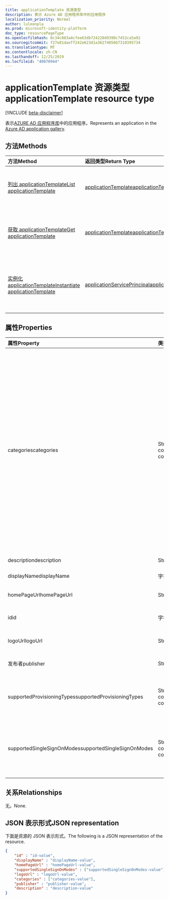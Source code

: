 ```yaml
---
title: applicationTemplate 资源类型
description: 表示 Azure AD 应用程序库中的应用程序
localization_priority: Normal
author: luleonpla
ms.prod: microsoft-identity-platform
doc_type: resourcePageType
ms.openlocfilehash: 0c34c083a4cfee63db724228d9390c7452ca5a92
ms.sourcegitcommit: f27e81daeff242e623d1a3627405667310395734
ms.translationtype: MT
ms.contentlocale: zh-CN
ms.lasthandoff: 12/25/2019
ms.locfileid: "40870944"
---
```

# <a name="applicationtemplate-resource-type"></a><span data-ttu-id="6dcff-103">applicationTemplate 资源类型</span><span class="sxs-lookup"><span data-stu-id="6dcff-103">applicationTemplate resource type</span></span>

[!INCLUDE [beta-disclaimer](../../includes/beta-disclaimer.md)]

<span data-ttu-id="6dcff-104">表示[AZURE AD 应用程序库](/azure/active-directory/saas-apps/tutorial-list)中的应用程序。</span><span class="sxs-lookup"><span data-stu-id="6dcff-104">Represents an application in the [Azure AD application gallery](/azure/active-directory/saas-apps/tutorial-list).</span></span>

## <a name="methods"></a><span data-ttu-id="6dcff-105">方法</span><span class="sxs-lookup"><span data-stu-id="6dcff-105">Methods</span></span>

| <span data-ttu-id="6dcff-106">方法</span><span class="sxs-lookup"><span data-stu-id="6dcff-106">Method</span></span>       | <span data-ttu-id="6dcff-107">返回类型</span><span class="sxs-lookup"><span data-stu-id="6dcff-107">Return Type</span></span> | <span data-ttu-id="6dcff-108">说明</span><span class="sxs-lookup"><span data-stu-id="6dcff-108">Description</span></span> |
|:-------------|:------------|:------------|
|[<span data-ttu-id="6dcff-109">列出 applicationTemplate</span><span class="sxs-lookup"><span data-stu-id="6dcff-109">List applicationTemplate</span></span>](../api/applicationtemplate-list.md)|[<span data-ttu-id="6dcff-110">applicationTemplate</span><span class="sxs-lookup"><span data-stu-id="6dcff-110">applicationTemplate</span></span>](applicationtemplate.md)|<span data-ttu-id="6dcff-111">检索 applicationTemplate 对象的列表。</span><span class="sxs-lookup"><span data-stu-id="6dcff-111">Retrieve a list of applicationTemplate objects.</span></span>|
| [<span data-ttu-id="6dcff-112">获取 applicationTemplate</span><span class="sxs-lookup"><span data-stu-id="6dcff-112">Get applicationTemplate</span></span>](../api/applicationtemplate-get.md) | [<span data-ttu-id="6dcff-113">applicationTemplate</span><span class="sxs-lookup"><span data-stu-id="6dcff-113">applicationTemplate</span></span>](applicationtemplate.md) | <span data-ttu-id="6dcff-114">读取 applicationTemplate 对象的属性和关系。</span><span class="sxs-lookup"><span data-stu-id="6dcff-114">Read properties and relationships of applicationTemplate object.</span></span> |
|[<span data-ttu-id="6dcff-115">实例化 applicationTemplate</span><span class="sxs-lookup"><span data-stu-id="6dcff-115">Instantiate applicationTemplate</span></span>](../api/applicationtemplate-instantiate.md)|[<span data-ttu-id="6dcff-116">applicationServicePrincipal</span><span class="sxs-lookup"><span data-stu-id="6dcff-116">applicationServicePrincipal</span></span>](applicationserviceprincipal.md)| <span data-ttu-id="6dcff-117">将 Azure AD 应用程序库中的应用程序实例添加到目录中。</span><span class="sxs-lookup"><span data-stu-id="6dcff-117">Add an instance of an application from the Azure AD application gallery into your directory.</span></span>|


## <a name="properties"></a><span data-ttu-id="6dcff-118">属性</span><span class="sxs-lookup"><span data-stu-id="6dcff-118">Properties</span></span>

| <span data-ttu-id="6dcff-119">属性</span><span class="sxs-lookup"><span data-stu-id="6dcff-119">Property</span></span>     | <span data-ttu-id="6dcff-120">类型</span><span class="sxs-lookup"><span data-stu-id="6dcff-120">Type</span></span>        | <span data-ttu-id="6dcff-121">说明</span><span class="sxs-lookup"><span data-stu-id="6dcff-121">Description</span></span> |
|:-------------|:------------|:------------|
|<span data-ttu-id="6dcff-122">categories</span><span class="sxs-lookup"><span data-stu-id="6dcff-122">categories</span></span>|<span data-ttu-id="6dcff-123">String collection</span><span class="sxs-lookup"><span data-stu-id="6dcff-123">String collection</span></span>|<span data-ttu-id="6dcff-124">应用程序的类别列表。</span><span class="sxs-lookup"><span data-stu-id="6dcff-124">The list of categories for the application.</span></span> <span data-ttu-id="6dcff-125">受支持的值可以`Collaboration`是`Business Management`： `Consumer`、`Content management`、 `CRM` `Data services` `Developer services` `E-commerce` `Education` `ERP` `Web design & hosting`、、、、、、、、、、、、、、、、、、、、和。 `Finance` `Health` `Human resources` `IT infrastructure` `Mail` `Management` `Marketing` `Media` `Productivity` `Project management` `Telecommunications` `Tools, Travel`</span><span class="sxs-lookup"><span data-stu-id="6dcff-125">Supported values can be: `Collaboration`, `Business Management`, `Consumer`,`Content management`, `CRM`, `Data services`, `Developer services`, `E-commerce`, `Education`, `ERP`, `Finance`, `Health`, `Human resources`, `IT infrastructure`, `Mail`, `Management`, `Marketing`, `Media`, `Productivity`, `Project management`, `Telecommunications`, `Tools, Travel`, and `Web design & hosting`.</span></span>|
|<span data-ttu-id="6dcff-126">description</span><span class="sxs-lookup"><span data-stu-id="6dcff-126">description</span></span>|<span data-ttu-id="6dcff-127">String</span><span class="sxs-lookup"><span data-stu-id="6dcff-127">String</span></span>|<span data-ttu-id="6dcff-128">应用程序的说明。</span><span class="sxs-lookup"><span data-stu-id="6dcff-128">A description of the application.</span></span>|
|<span data-ttu-id="6dcff-129">displayName</span><span class="sxs-lookup"><span data-stu-id="6dcff-129">displayName</span></span>|<span data-ttu-id="6dcff-130">字符串</span><span class="sxs-lookup"><span data-stu-id="6dcff-130">String</span></span>|<span data-ttu-id="6dcff-131">应用程序名。</span><span class="sxs-lookup"><span data-stu-id="6dcff-131">The name of the application.</span></span>|
|<span data-ttu-id="6dcff-132">homePageUrl</span><span class="sxs-lookup"><span data-stu-id="6dcff-132">homePageUrl</span></span>|<span data-ttu-id="6dcff-133">String</span><span class="sxs-lookup"><span data-stu-id="6dcff-133">String</span></span>|<span data-ttu-id="6dcff-134">应用程序的主页 URL。</span><span class="sxs-lookup"><span data-stu-id="6dcff-134">The home page URL of the application.</span></span>|
|<span data-ttu-id="6dcff-135">id</span><span class="sxs-lookup"><span data-stu-id="6dcff-135">id</span></span>|<span data-ttu-id="6dcff-136">字符串</span><span class="sxs-lookup"><span data-stu-id="6dcff-136">String</span></span>| <span data-ttu-id="6dcff-137">应用程序的唯一标识符。</span><span class="sxs-lookup"><span data-stu-id="6dcff-137">Unique identifier for the application.</span></span> <span data-ttu-id="6dcff-138">只读。</span><span class="sxs-lookup"><span data-stu-id="6dcff-138">Read-only.</span></span>|
|<span data-ttu-id="6dcff-139">logoUrl</span><span class="sxs-lookup"><span data-stu-id="6dcff-139">logoUrl</span></span>|<span data-ttu-id="6dcff-140">String</span><span class="sxs-lookup"><span data-stu-id="6dcff-140">String</span></span>|<span data-ttu-id="6dcff-141">用于获取此应用程序徽标的 URL。</span><span class="sxs-lookup"><span data-stu-id="6dcff-141">The URL to get the logo for this application.</span></span>|
|<span data-ttu-id="6dcff-142">发布者</span><span class="sxs-lookup"><span data-stu-id="6dcff-142">publisher</span></span>|<span data-ttu-id="6dcff-143">String</span><span class="sxs-lookup"><span data-stu-id="6dcff-143">String</span></span>|<span data-ttu-id="6dcff-144">此应用程序的发布者的名称。</span><span class="sxs-lookup"><span data-stu-id="6dcff-144">The name of the publisher for this application.</span></span>|
|<span data-ttu-id="6dcff-145">supportedProvisioningTypes</span><span class="sxs-lookup"><span data-stu-id="6dcff-145">supportedProvisioningTypes</span></span>|<span data-ttu-id="6dcff-146">String collection</span><span class="sxs-lookup"><span data-stu-id="6dcff-146">String collection</span></span>|<span data-ttu-id="6dcff-147">此应用程序支持的预配模式的列表。</span><span class="sxs-lookup"><span data-stu-id="6dcff-147">The list of provisioning modes supported by this application.</span></span> <span data-ttu-id="6dcff-148">唯一有效的值为`sync`。</span><span class="sxs-lookup"><span data-stu-id="6dcff-148">The only valid value is `sync`.</span></span>|
|<span data-ttu-id="6dcff-149">supportedSingleSignOnModes</span><span class="sxs-lookup"><span data-stu-id="6dcff-149">supportedSingleSignOnModes</span></span>|<span data-ttu-id="6dcff-150">String collection</span><span class="sxs-lookup"><span data-stu-id="6dcff-150">String collection</span></span>|<span data-ttu-id="6dcff-151">此应用程序支持的单一登录模式列表。</span><span class="sxs-lookup"><span data-stu-id="6dcff-151">The list of single sign-on modes supported by this application.</span></span> <span data-ttu-id="6dcff-152">受支持的值`password`为`saml`、 `external`、和`oidc`。</span><span class="sxs-lookup"><span data-stu-id="6dcff-152">The supported values are `password`, `saml`, `external`, and `oidc`.</span></span>|

## <a name="relationships"></a><span data-ttu-id="6dcff-153">关系</span><span class="sxs-lookup"><span data-stu-id="6dcff-153">Relationships</span></span>

<span data-ttu-id="6dcff-154">无。</span><span class="sxs-lookup"><span data-stu-id="6dcff-154">None.</span></span>

## <a name="json-representation"></a><span data-ttu-id="6dcff-155">JSON 表示形式</span><span class="sxs-lookup"><span data-stu-id="6dcff-155">JSON representation</span></span>

<span data-ttu-id="6dcff-156">下面是资源的 JSON 表示形式。</span><span class="sxs-lookup"><span data-stu-id="6dcff-156">The following is a JSON representation of the resource.</span></span>

<!-- {
  "blockType": "resource",
  "optionalProperties": [

  ],
  "@odata.type": "microsoft.graph.applicationTemplate",
  "baseType": "",
  "keyProperty": "id"
}-->

```json
{
    "id" : "id-value",
    "displayName" : "displayName-value",
    "homePageUrl" : "homePageUrl-value",
    "supportedSingleSignOnModes" : ["supportedSingleSignOnModes-value"],
    "logoUrl" : "logoUrl-value",
    "categories" : ["categories-value"],
    "publisher" : "publisher-value",
    "description" : "description-value"
}
```

<!-- uuid: 16cd6b66-4b1a-43a1-adaf-3a886856ed98
2019-02-04 14:57:30 UTC -->
<!-- {
  "type": "#page.annotation",
  "description": "applicationTemplate resource",
  "keywords": "",
  "section": "documentation",
  "tocPath": ""
}-->
